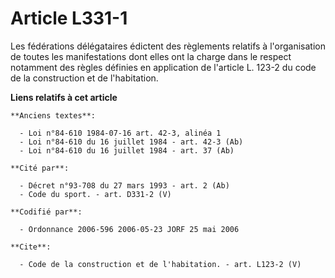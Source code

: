 # Article L331-1

Les fédérations délégataires édictent des règlements relatifs à l'organisation de toutes les manifestations dont elles ont la
charge dans le respect notamment des règles définies en application de l'article L. 123-2 du code de la construction et de
l'habitation.

**Liens relatifs à cet article**

	**Anciens textes**:

	  - Loi n°84-610 1984-07-16 art. 42-3, alinéa 1
	  - Loi n°84-610 du 16 juillet 1984 - art. 42-3 (Ab)
	  - Loi n°84-610 du 16 juillet 1984 - art. 37 (Ab)

	**Cité par**:

	  - Décret n°93-708 du 27 mars 1993 - art. 2 (Ab)
	  - Code du sport. - art. D331-2 (V)

	**Codifié par**:

	  - Ordonnance 2006-596 2006-05-23 JORF 25 mai 2006

	**Cite**:

	  - Code de la construction et de l'habitation. - art. L123-2 (V)
